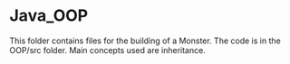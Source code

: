 # Java_OOP
This folder contains files for the building of a Monster. The code is in the OOP/src folder. Main concepts used are inheritance.
